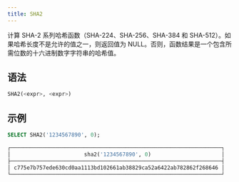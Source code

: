 ```yaml
---
title: SHA2
---
```


计算 SHA-2 系列哈希函数（SHA-224、SHA-256、SHA-384 和 SHA-512）。如果哈希长度不是允许的值之一，则返回值为 NULL。否则，函数结果是一个包含所需位数的十六进制数字字符串的哈希值。

## 语法

```sql
SHA2(<expr>, <expr>)
```

## 示例

```sql
SELECT SHA2('1234567890', 0);

┌──────────────────────────────────────────────────────────────────┐
│                       sha2('1234567890', 0)                      │
├──────────────────────────────────────────────────────────────────┤
│ c775e7b757ede630cd0aa1113bd102661ab38829ca52a6422ab782862f268646 │
└──────────────────────────────────────────────────────────────────┘
```